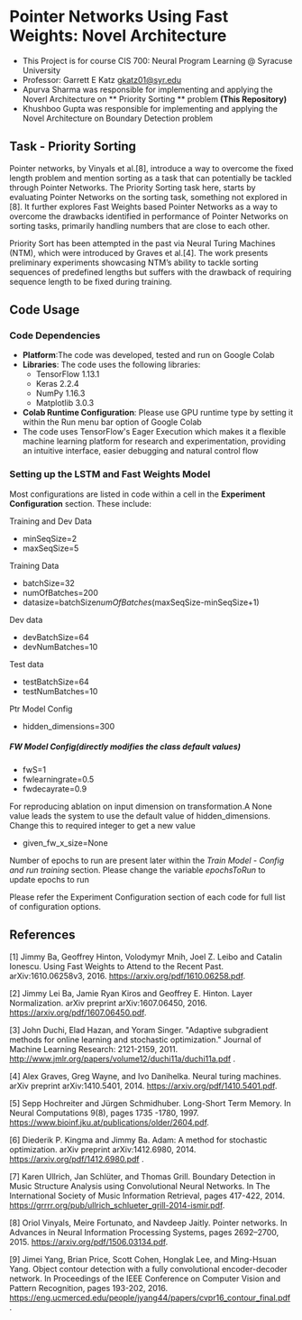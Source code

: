 # Pointer Networks Using Fast Weights: Novel Architecture

- This Project is for course CIS 700: Neural Program Learning @ Syracuse University
- Professor: Garrett E Katz <gkatz01@syr.edu>
- Apurva Sharma was responsible for implementing and applying the Noverl Architecture on ** Priority Sorting ** problem **(This Repository)**
- Khushboo Gupta was responsible for implementing and applying the Novel Architecture on Boundary Detection problem 


## Task - Priority Sorting


Pointer networks, by Vinyals et al.[8], introduce a way to overcome the fixed length problem and mention sorting as a task that can potentially be tackled through Pointer Networks. The Priority Sorting task here, starts by evaluating Pointer Networks on the sorting task, something not explored in [8]. It further explores Fast Weights based Pointer Networks as a way to overcome the drawbacks identified in performance of Pointer Networks on sorting tasks, primarily handling numbers that are close to each other.

Priority Sort has been attempted in the past via Neural Turing Machines (NTM), which were introduced by Graves et al.[4]. The work presents preliminary experiments showcasing NTM’s ability to tackle sorting sequences of predefined lengths but suffers with the drawback of requiring sequence length to be fixed during training.

## Code Usage

### Code Dependencies

- **Platform**:The code was developed, tested and run on Google Colab
- **Libraries**: The code uses the following libraries:
    - TensorFlow 1.13.1
    - Keras 2.2.4
    - NumPy 1.16.3  
    - Matplotlib 3.0.3
- **Colab Runtime Configuration**: Please use GPU runtime type by setting it within the Run menu bar option of Google Colab
- The code uses TensorFlow's Eager Execution which makes it a flexible machine learning platform for research and experimentation, providing an intuitive interface, easier debugging and natural control flow


### Setting up the LSTM and Fast Weights Model
Most configurations are listed in code within a cell in the **Experiment Configuration** section. These include:

Training and Dev Data
- minSeqSize=2
- maxSeqSize=5

Training Data
- batchSize=32
- numOfBatches=200
- datasize=batchSize*numOfBatches*(maxSeqSize-minSeqSize+1)

Dev data
- devBatchSize=64
- devNumBatches=10

Test data
- testBatchSize=64
- testNumBatches=10

Ptr Model Config
- hidden_dimensions=300

##### FW Model Config(directly modifies the class default values)
- fwS=1
- fwlearningrate=0.5
- fwdecayrate=0.9

For reproducing ablation on input dimension on transformation.A None value leads the system to use the default value of hidden_dimensions. Change this to required integer to get a new value
- given_fw_x_size=None

Number of epochs to run are present later within the *Train Model - Config and run training* section. Please change the variable *epochsToRun* to update epochs to run

Please refer the Experiment Configuration section of each code for full list of configuration options.


## References

[1] Jimmy Ba, Geoffrey Hinton, Volodymyr Mnih, Joel Z. Leibo and Catalin Ionescu. Using Fast Weights to Attend to the Recent Past. arXiv:1610.06258v3, 2016. https://arxiv.org/pdf/1610.06258.pdf.

[2] Jimmy Lei Ba, Jamie Ryan Kiros and Geoffrey E. Hinton. Layer Normalization. arXiv preprint arXiv:1607.06450, 2016. https://arxiv.org/pdf/1607.06450.pdf.

[3] John Duchi, Elad Hazan, and Yoram Singer. "Adaptive subgradient methods for online learning and stochastic optimization." Journal of Machine Learning Research: 2121-2159, 2011. http://www.jmlr.org/papers/volume12/duchi11a/duchi11a.pdf .

[4] Alex Graves, Greg Wayne, and Ivo Danihelka. Neural turing machines. arXiv preprint arXiv:1410.5401, 2014. https://arxiv.org/pdf/1410.5401.pdf.

[5] Sepp Hochreiter and Jürgen Schmidhuber. Long-Short Term Memory. In Neural Computations 9(8), pages 1735 -1780, 1997. https://www.bioinf.jku.at/publications/older/2604.pdf.

[6] Diederik P. Kingma and Jimmy Ba. Adam: A method for stochastic optimization. arXiv preprint arXiv:1412.6980, 2014. https://arxiv.org/pdf/1412.6980.pdf .

[7] Karen Ullrich, Jan Schlüter, and Thomas Grill. Boundary Detection in Music Structure Analysis using Convolutional Neural Networks. In The International Society of Music Information Retrieval, pages 417-422, 2014. https://grrrr.org/pub/ullrich_schlueter_grill-2014-ismir.pdf.

[8] Oriol Vinyals, Meire Fortunato, and Navdeep Jaitly. Pointer networks. In Advances in Neural Information Processing Systems, pages 2692–2700, 2015. https://arxiv.org/pdf/1506.03134.pdf.

[9] Jimei Yang, Brian Price, Scott Cohen, Honglak Lee, and Ming-Hsuan Yang. Object contour detection with a fully convolutional encoder-decoder network. In Proceedings of the IEEE Conference on Computer Vision and Pattern Recognition, pages 193-202, 2016. https://eng.ucmerced.edu/people/jyang44/papers/cvpr16_contour_final.pdf .

